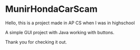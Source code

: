 # MunirHondaCarScam

Hello, this is a project made in AP CS when I was in highschool

A simple GUI project with Java working with buttons.

Thank you for checking it out.
